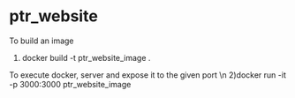 # ptr_website

To build an image
1) docker build -t ptr_website_image .

To execute docker, server and expose it to the given port \n
2)docker run -it -p 3000:3000 ptr_website_image
